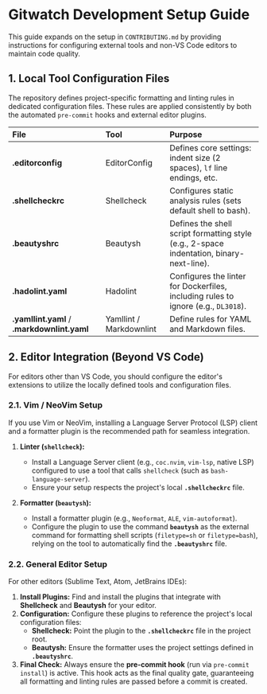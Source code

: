 # Gitwatch Development Setup Guide

This guide expands on the setup in `CONTRIBUTING.md` by providing instructions for
configuring external tools and non-VS Code editors to maintain code quality.

## 1. Local Tool Configuration Files

The repository defines project-specific formatting and linting rules in dedicated
configuration files. These rules are applied consistently by both the automated
`pre-commit` hooks and external editor plugins.

| File                                        | Tool                    | Purpose                                                                                  |
| :------------------------------------------ | :---------------------- | :--------------------------------------------------------------------------------------- |
| **.editorconfig**                           | EditorConfig            | Defines core settings: indent size (2 spaces), `lf` line endings, etc.                   |
| **.shellcheckrc**                           | Shellcheck              | Configures static analysis rules (sets default shell to bash).                           |
| **.beautyshrc**                             | Beautysh                | Defines the shell script formatting style (e.g., 2-space indentation, binary-next-line). |
| **.hadolint.yaml**                          | Hadolint                | Configures the linter for Dockerfiles, including rules to ignore (e.g., `DL3018`).       |
| **.yamllint.yaml** / **.markdownlint.yaml** | Yamllint / Markdownlint | Define rules for YAML and Markdown files.                                                |

## 2. Editor Integration (Beyond VS Code)

For editors other than VS Code, you should configure the editor's extensions to utilize
the locally defined tools and configuration files.

### 2.1. Vim / NeoVim Setup

If you use Vim or NeoVim, installing a Language Server Protocol (LSP) client and a formatter
plugin is the recommended path for seamless integration.

1.  **Linter (`shellcheck`):**

    - Install a Language Server client (e.g., `coc.nvim`, `vim-lsp`, native LSP)
      configured to use a tool that calls `shellcheck` (such as `bash-language-server`).
    - Ensure your setup respects the project's local **`.shellcheckrc`** file.

2.  **Formatter (`beautysh`):**
    - Install a formatter plugin (e.g., `Neoformat`, `ALE`, `vim-autoformat`).
    - Configure the plugin to use the command **`beautysh`** as the external command for
      formatting shell scripts (`filetype=sh` or `filetype=bash`), relying on the tool
      to automatically find the **`.beautyshrc`** file.

### 2.2. General Editor Setup

For other editors (Sublime Text, Atom, JetBrains IDEs):

1.  **Install Plugins:** Find and install the plugins that integrate with **Shellcheck**
    and **Beautysh** for your editor.
2.  **Configuration:** Configure these plugins to reference the project's local
    configuration files:
    - **Shellcheck:** Point the plugin to the **`.shellcheckrc`** file in the project
      root.
    - **Beautysh:** Ensure the formatter uses the project settings defined in
      **`.beautyshrc`**.
3.  **Final Check:** Always ensure the **pre-commit hook** (run via `pre-commit install`)
    is active. This hook acts as the final quality gate, guaranteeing all formatting and
    linting rules are passed before a commit is created.
